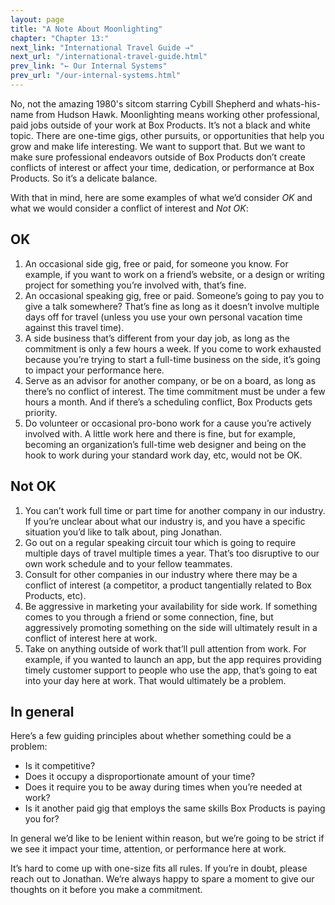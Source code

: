 ```yaml
---
layout: page
title: "A Note About Moonlighting"
chapter: "Chapter 13:"
next_link: "International Travel Guide →"
next_url: "/international-travel-guide.html"
prev_link: "← Our Internal Systems"
prev_url: "/our-internal-systems.html"
---
```


No, not the amazing 1980's sitcom starring Cybill Shepherd and whats-his-name from Hudson Hawk. Moonlighting means
working other professional, paid jobs outside of your work at Box Products. It’s not a black and white topic. There are
one-time gigs, other pursuits, or opportunities that help you grow and make life interesting. We want to support
that. But we want to make sure professional endeavors outside of Box Products don’t create conflicts of interest or
affect your time, dedication, or performance at Box Products. So it’s a delicate balance.

With that in mind, here are some examples of what we’d consider _OK_ and what we would consider a conflict of interest and
 _Not OK_:

## OK

1. An occasional side gig, free or paid, for someone you know. For example, if you want to work on a friend’s website,
   or a design or writing project for something you’re involved with, that’s fine.
2. An occasional speaking gig, free or paid. Someone’s going to pay you to give a talk somewhere? That’s fine as long as
   it doesn’t involve multiple days off for travel (unless you use your own personal vacation time against this travel
   time).
3. A side business that’s different from your day job, as long as the commitment is only a few hours a week. If you come
   to work exhausted because you’re trying to start a full-time business on the side, it’s going to impact your performance
   here.
4. Serve as an advisor for another company, or be on a board, as long as there’s no conflict of interest. The time
   commitment must be under a few hours a month. And if there’s a scheduling conflict, Box Products gets priority.
5. Do volunteer or occasional pro-bono work for a cause you’re actively involved with. A little work here and there is
   fine, but for example, becoming an organization’s full-time web designer and being on the hook to work during your
   standard work day, etc, would not be OK.

## Not OK

1. You can’t work full time or part time for another company in our industry. If you’re unclear about what our industry
   is, and you have a specific situation you’d like to talk about, ping Jonathan.
2. Go out on a regular speaking circuit tour which is going to require multiple days of travel multiple times a year.
   That’s too disruptive to our own work schedule and to your fellow teammates.
3. Consult for other companies in our industry where there may be a conflict of interest (a competitor, a product
   tangentially related to Box Products, etc).
4. Be aggressive in marketing your availability for side work. If something comes to you through a friend or some
   connection, fine, but aggressively promoting something on the side will ultimately result in a conflict of interest here
   at work.
5. Take on anything outside of work that’ll pull attention from work. For example, if you wanted to launch an app, but
   the app requires providing timely customer support to people who use the app, that’s going to eat into your day here at
   work. That would ultimately be a problem.

## In general

Here’s a few guiding principles about whether something could be a problem:

- Is it competitive?
- Does it occupy a disproportionate amount of your time?
- Does it require you to be away during times when you’re needed at work?
- Is it another paid gig that employs the same skills Box Products is paying you for?

In general we’d like to be lenient within reason, but we’re going to be strict if we see it impact your time, attention,
or performance here at work.

It’s hard to come up with one-size fits all rules. If you’re in doubt, please reach out to Jonathan. We’re always happy
to spare a moment to give our thoughts on it before you make a commitment.
